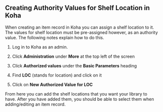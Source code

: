 ## Creating Authority Values for Shelf Location in Koha

When creating an item record in Koha you can assign a shelf location to it. The values for shelf location must be pre-assigned however,
as an authority value. The following notes explain how to do this.

1. Log in to Koha as an admin. 

2. Click **Administration** under **More** at the top left of the screen

3. Click **Authorized values** under the **Basic Parameters** heading

4. Find **LOC** (stands for location) and click on it

5. Click on **New Authorized Value for LOC** 

From here you can add the shelf locations that you want your library to have. After you have added them, you should be able to select
them when adding/editing an item record.
